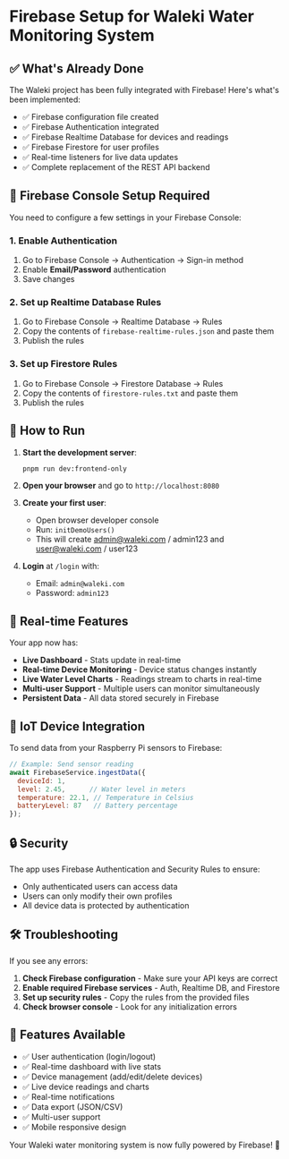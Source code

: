 # Firebase Setup for Waleki Water Monitoring System

## ✅ What's Already Done

The Waleki project has been fully integrated with Firebase! Here's what's been implemented:

- ✅ Firebase configuration file created
- ✅ Firebase Authentication integrated
- ✅ Firebase Realtime Database for devices and readings
- ✅ Firebase Firestore for user profiles
- ✅ Real-time listeners for live data updates
- ✅ Complete replacement of the REST API backend

## 🔧 Firebase Console Setup Required

You need to configure a few settings in your Firebase Console:

### 1. Enable Authentication

1. Go to Firebase Console → Authentication → Sign-in method
2. Enable **Email/Password** authentication
3. Save changes

### 2. Set up Realtime Database Rules

1. Go to Firebase Console → Realtime Database → Rules
2. Copy the contents of `firebase-realtime-rules.json` and paste them
3. Publish the rules

### 3. Set up Firestore Rules

1. Go to Firebase Console → Firestore Database → Rules
2. Copy the contents of `firestore-rules.txt` and paste them
3. Publish the rules

## 🚀 How to Run

1. **Start the development server**:
   ```bash
   pnpm run dev:frontend-only
   ```

2. **Open your browser** and go to `http://localhost:8080`

3. **Create your first user**:
   - Open browser developer console
   - Run: `initDemoUsers()`
   - This will create admin@waleki.com / admin123 and user@waleki.com / user123

4. **Login** at `/login` with:
   - Email: `admin@waleki.com`
   - Password: `admin123`

## 🌟 Real-time Features

Your app now has:

- **Live Dashboard** - Stats update in real-time
- **Real-time Device Monitoring** - Device status changes instantly
- **Live Water Level Charts** - Readings stream to charts in real-time
- **Multi-user Support** - Multiple users can monitor simultaneously
- **Persistent Data** - All data stored securely in Firebase

## 📡 IoT Device Integration

To send data from your Raspberry Pi sensors to Firebase:

```javascript
// Example: Send sensor reading
await FirebaseService.ingestData({
  deviceId: 1,
  level: 2.45,      // Water level in meters
  temperature: 22.1, // Temperature in Celsius
  batteryLevel: 87   // Battery percentage
});
```

## 🔒 Security

The app uses Firebase Authentication and Security Rules to ensure:
- Only authenticated users can access data
- Users can only modify their own profiles
- All device data is protected by authentication

## 🛠️ Troubleshooting

If you see any errors:

1. **Check Firebase configuration** - Make sure your API keys are correct
2. **Enable required Firebase services** - Auth, Realtime DB, and Firestore
3. **Set up security rules** - Copy the rules from the provided files
4. **Check browser console** - Look for any initialization errors

## 📱 Features Available

- ✅ User authentication (login/logout)
- ✅ Real-time dashboard with live stats
- ✅ Device management (add/edit/delete devices)
- ✅ Live device readings and charts
- ✅ Real-time notifications
- ✅ Data export (JSON/CSV)
- ✅ Multi-user support
- ✅ Mobile responsive design

Your Waleki water monitoring system is now fully powered by Firebase! 🎉